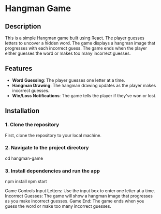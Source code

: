 # Hangman Game

## Description
This is a simple Hangman game built using React. The player guesses letters to uncover a hidden word. The game displays a hangman image that progresses with each incorrect guess. The game ends when the player either guesses the word or makes too many incorrect guesses.

## Features
- **Word Guessing**: The player guesses one letter at a time.
- **Hangman Drawing**: The hangman drawing updates as the player makes incorrect guesses.
- **Win/Loss Notifications**: The game tells the player if they've won or lost.

## Installation

### 1. Clone the repository
First, clone the repository to your local machine.   

### 2. Navigate to the project directory
cd hangman-game

### 3. Install dependencies and run the app 
npm install
npm start

Game Controls
Input Letters: Use the input box to enter one letter at a time.
Incorrect Guesses: The game will show a hangman image that progresses as you make incorrect guesses.
Game End: The game ends when you guess the word or make too many incorrect guesses.

